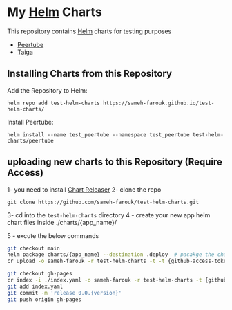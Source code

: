 # My [Helm](https://helm.sh) Charts

This repository contains [Helm](https://helm.sh) charts for testing purposes

* [Peertube](charts/peertube/)
* [Taiga](charts/taiga)

## Installing Charts from this Repository

Add the Repository to Helm:

    helm repo add test-helm-charts https://sameh-farouk.github.io/test-helm-charts/

Install Peertube:

    helm install --name test_peertube --namespace test_peertube test-helm-charts/peertube

## uploading new charts to this Repository (Require Access)

1- you need to install [Chart Releaser](https://github.com/helm/chart-releaser)
2- clone the repo
```
git clone https://github.com/sameh-farouk/test-helm-charts.git
```
3- cd into the `test-helm-charts` directory
4 - create your new app helm chart files inside ./charts/{app_name}/

5 - excute the below commands
```sh
git checkout main
helm package charts/{app_name} --destination .deploy  # pacakge the chart
cr upload -o sameh-farouk -r test-helm-charts -t -t {github-access-token} -p .deploy  # upload the package to github releases

git checkout gh-pages
cr index -i ./index.yaml -o sameh-farouk -r test-helm-charts -t {github-access-token} -c https://sameh-farouk.github.io/test-helm-charts/ -p .deploy
git add index.yaml
git commit -m 'release 0.0.{version}'
git push origin gh-pages
```
